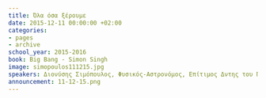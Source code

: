 ```yaml
---
title: Όλα όσα ξέρουμε
date: 2015-12-11 00:00:00 +02:00
categories:
- pages
- archive
school_year: 2015-2016
book: Big Bang - Simon Singh
image: simopoulos111215.jpg
speakers: Διονύσης Σιμόπουλος, Φυσικός-Αστρονόμος, Eπίτιμος Δντης του Πλανηταρίου
announcement: 11-12-15.png
---
```


